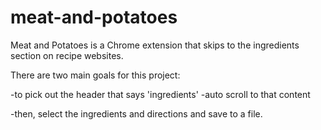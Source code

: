 # meat-and-potatoes

Meat and Potatoes is a Chrome extension that skips to the ingredients section on recipe websites. 

There are two main goals for this project:

-to pick out the header that says 'ingredients'
-auto scroll to that content

-then, select the ingredients and directions and save to a file.
